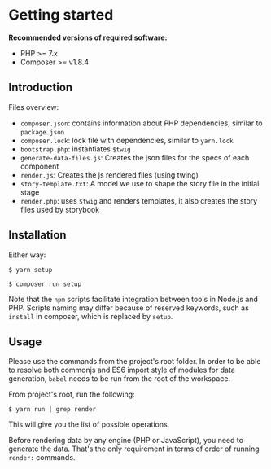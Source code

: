 # Getting started

**Recommended versions of required software:**

- PHP >= 7.x
- Composer >= v1.8.4

## Introduction

Files overview:

- `composer.json`: contains information about PHP dependencies, similar to `package.json`
- `composer.lock`: lock file with dependencies, similar to `yarn.lock`
- `bootstrap.php`: instantiates `$twig`
- `generate-data-files.js`: Creates the json files for the specs of each component
- `render.js`: Creates the js rendered files (using twing)
- `story-template.txt`: A model we use to shape the story file in the initial stage
- `render.php`: uses `$twig` and renders templates, it also creates the story files used by storybook

## Installation

Either way:

```shell
$ yarn setup
```

```shell
$ composer run setup
```

Note that the `npm` scripts facilitate integration between tools in Node.js and PHP. Scripts naming may differ because of reserved keywords, such as `install` in composer, which is replaced by `setup`.

## Usage

Please use the commands from the project's root folder. In order to be able to resolve both commonjs and ES6 import style of modules for data generation, `babel` needs to be run from the root of the workspace.

From project's root, run the following:

```shell
$ yarn run | grep render
```

This will give you the list of possible operations.

Before rendering data by any engine (PHP or JavaScript), you need to generate the data. That's the only requirement in terms of order of running `render:` commands.
